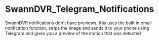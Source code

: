 # SwannDVR_Telegram_Notifications
SwannDVR notifications don't have previews, this uses the built in email notification function, strips the image and sends it to your phone using Telegram and gives you a preview of the motion that was detected
